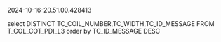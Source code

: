 2024-10-16-20.51.00.428413

select DISTINCT TC_COIL_NUMBER,TC_WIDTH,TC_ID_MESSAGE FROM T_COL_COT_PDI_L3 order by TC_ID_MESSAGE DESC

